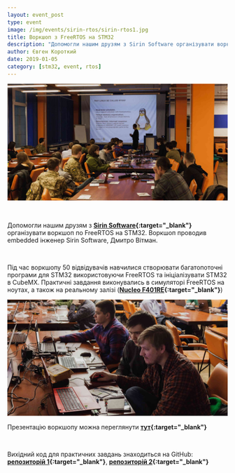 ```yaml
---
layout: event_post
type: event
image: /img/events/sirin-rtos/sirin-rtos1.jpg
title: Воркшоп з FreeRTOS на STM32
description: "Допомогли нашим друзям з Sirin Software організувати воркшоп по FreeRTOS на STM32"
author: Євген Короткий
date: 2019-01-05
category: [stm32, event, rtos]
---
```


![FreeRTOS STM32 workshop](/img/events/sirin-rtos/sirin-rtos1.jpg)

<br>

Допомогли нашим друзям з **[Sirin Software](https://sirinsoftware.com){:target="_blank"}** організувати воркшоп по FreeRTOS на STM32. Воркшоп проводив embedded інженер Sirin Software, Дмитро Вітман.

<br>

Під час воркшопу 50 відвідувачів навчилися створювати багатопоточні програми для STM32 використовуючи FreeRTOS та ініціалізувати STM32 в CubeMX. Практичні завдання виконувались в симуляторі FreeRTOS на ноутах, а також на реальному залізі (**[Nucleo F401RE](https://www.st.com/en/evaluation-tools/nucleo-f401re.html){:target="_blank"}**)

![FreeRTOS STM32 workshop](/img/events/sirin-rtos/sirin-rtos2.jpg)

Презентацію воркшопу можна переглянути **[тут](https://docs.google.com/presentation/d/1MTnwRdDqCk2FIL-QwcgU8CXhRQxo4rP3FVa1qQSz8eM/edit?usp=sharing){:target="_blank"}** 

<br>

Вихідний код для практичних завдань знаходиться на GitHub: **[репозиторій 1](https://github.com/DimaWittmann/nucleo-F401RE){:target="_blank"}**, **[репозиторій 2](https://github.com/DimaWittmann/FreeRTOS-Sim){:target="_blank"}**
